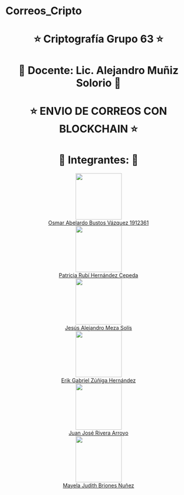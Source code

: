 # Correos_Cripto

<h1 align="center" class="h1"> ⭐️ Criptografía  Grupo 63 ⭐️ </h1>
<h1 align="center" class="h1"> 💚️ Docente: Lic. Alejandro Muñiz Solorio 💚️ </h1>
<h1 align="center" class="h1"> ⭐️ ENVIO DE CORREOS CON BLOCKCHAIN ⭐️ </h1>
<h1 align="center" class="h1"> ️💚️ Integrantes: 💚 </h1>
<div align="center">
    <img src="https://avatars.githubusercontent.com/u/103228889?v=4" width="125px;" /><br>
    <a href="https://github.com/osm4r">Osmar Abelardo Bustos Vázquez 1912361</a>
</div>
<div align="center">
    <img src="https://avatars.githubusercontent.com/u/99228295?v=4" width="125px;" /><br>
    <a href="https://github.com/PHernandez04">Patricia Rubí Hernández Cepeda</a>
</div>
<div align="center">
    <img src="https://avatars.githubusercontent.com/u/103228912?v=4" width="125px;" /><br>
    <a href="https://github.com/JesusMS17">Jesús Alejandro Meza Solís</a>
</div>
<div align="center">
    <img src="https://avatars.githubusercontent.com/u/117962406?v=4" width="125px;" /><br>
    <a href="https://github.com/EleventhD">Erik Gabriel Zúñiga Hernández</a>
</div>
<div align="center">
    <img src="https://avatars.githubusercontent.com/u/103225759?v=4" width="125px;" /><br>
    <a href="https://github.com/JJRivera9">Juan José Rivera Arroyo</a>
</div>
<div align="center">
    <img src="https://avatars.githubusercontent.com/u/103234851?v=4" width="125px;" /><br>
    <a href="https://github.com/may018">Mayela Judith Briones Nuñez</a>
</div>